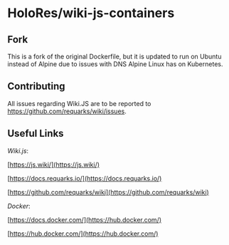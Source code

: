 # HoloRes/wiki-js-containers
## Fork
This is a fork of the original Dockerfile, but it is updated to run on Ubuntu instead of Alpine due to issues with DNS Alpine Linux has on Kubernetes.

## Contributing

All issues regarding Wiki.JS are to be reported to https://github.com/requarks/wiki/issues.

## Useful Links

*Wiki.js*:

[https://js.wiki/](https://js.wiki/)

[https://docs.requarks.io/](https://docs.requarks.io/)

[https://github.com/requarks/wiki](https://github.com/requarks/wiki)

*Docker*:

[https://docs.docker.com/](https://hub.docker.com/)

[https://hub.docker.com/](https://hub.docker.com/)
